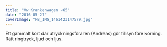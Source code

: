 ```yaml
---
title: "Vw Krankenwagen -65"
date: "2016-05-27"
coverImage: "FB_IMG_1461423147579.jpg"
---
```


Ett gammalt kort där utryckningsföraren (Andreas) gör tillsyn före körning. Rätt ringtryck, ljud och ljus.
